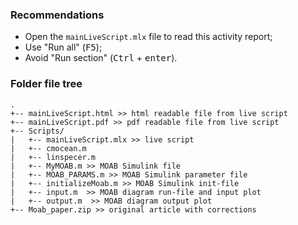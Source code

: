 
### Recommendations
- Open the `mainLiveScript.mlx` file to read this activity report;
- Use "Run all" (<kbd>F5</kbd>);
- Avoid "Run section" (<kbd>Ctrl</kbd> + <kbd>enter</kbd>).

### Folder file tree

```
.
+-- mainLiveScript.html >> html readable file from live script
+-- mainLiveScript.pdf >> pdf readable file from live script
+-- Scripts/ 
|   +-- mainLiveScript.mlx >> live script
|   +-- cmocean.m
|   +-- linspecer.m
|   +-- MyMOAB.m >> MOAB Simulink file
|   +-- MOAB_PARAMS.m >> MOAB Simulink parameter file
|   +-- initializeMoab.m >> MOAB Simulink init-file
|   +-- input.m  >> MOAB diagram run-file and input plot 
|   +-- output.m  >> MOAB diagram output plot
+-- Moab_paper.zip >> original article with corrections
```